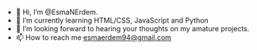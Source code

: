 - 👋 Hi, I’m @EsmaNErdem.
- 🌱 I’m currently learning HTML/CSS, JavaScript and Python
- 💞️ I’m looking forward to hearing your thoughts on my amature projects.
- 📫 How to reach me esmaerdem94@gmail.com

<!---
EsmaNErdem/EsmaNErdem is a ✨ special ✨ repository because its `README.md` (this file) appears on your GitHub profile.
You can click the Preview link to take a look at your changes.
--->
